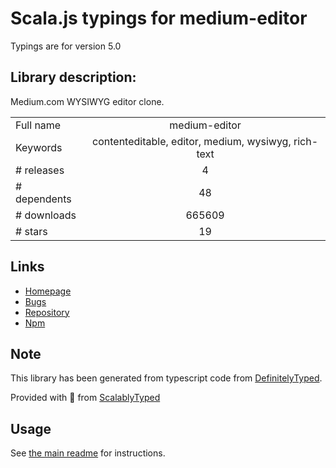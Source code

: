 
# Scala.js typings for medium-editor

Typings are for version 5.0

## Library description:
Medium.com WYSIWYG editor clone.

|                    |                 |
| ------------------ | :-------------: |
| Full name          | medium-editor |
| Keywords           | contenteditable, editor, medium, wysiwyg, rich-text |
| # releases         | 4 |
| # dependents       | 48 |
| # downloads        | 665609 |
| # stars            | 19 |

## Links
- [Homepage](http://yabwe.github.io/medium-editor/)
- [Bugs](https://github.com/yabwe/medium-editor/issues)
- [Repository](https://github.com/yabwe/medium-editor)
- [Npm](https://www.npmjs.com/package/medium-editor)
    


## Note
This library has been generated from typescript code from [DefinitelyTyped](https://definitelytyped.org).

Provided with :purple_heart: from [ScalablyTyped](https://github.com/oyvindberg/ScalablyTyped)

## Usage
See [the main readme](../../readme.md) for instructions.


